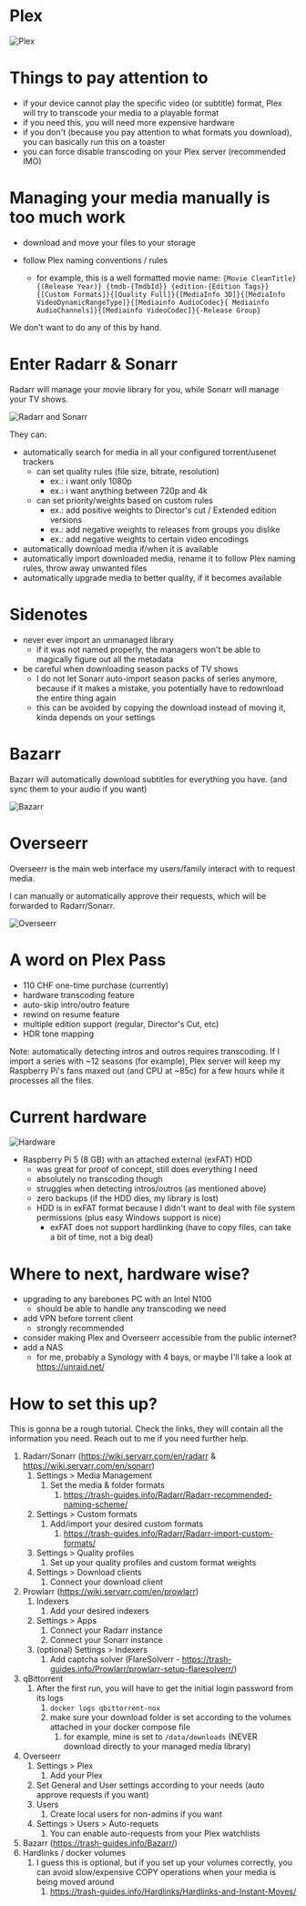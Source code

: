 # Plex

![Plex](docs/images/media-server-Plex.drawio.png)

# Things to pay attention to

- if your device cannot play the specific video (or subtitle) format, Plex will try to transcode your media to a playable format
- if you need this, you will need more expensive hardware
- if you don't (because you pay attention to what formats you download), you can basically run this on a toaster
- you can force disable transcoding on your Plex server (recommended IMO)

# Managing your media manually is too much work

- download and move your files to your storage

- follow Plex naming conventions / rules
	- for example, this is a well formatted movie name: `{Movie CleanTitle} {(Release Year)} {tmdb-{TmdbId}} {edition-{Edition Tags}} {[Custom Formats]}{[Quality Full]}{[MediaInfo 3D]}{[MediaInfo VideoDynamicRangeType]}{[Mediainfo AudioCodec}{ Mediainfo AudioChannels]}{[Mediainfo VideoCodec]}{-Release Group}`

We don't want to do any of this by hand.


# Enter Radarr & Sonarr

Radarr will manage your movie library for you, while Sonarr will manage your TV shows.

![Radarr and Sonarr](docs/images/media-server-Radarr-and-Sonarr.drawio.png)

They can:

- automatically search for media in all your configured torrent/usenet trackers
	- can set quality rules (file size, bitrate, resolution)
		- ex.: i want only 1080p
		- ex.: i want anything between 720p and 4k
	- can set priority/weights based on custom rules
		- ex.: add positive weights to Director's cut / Extended edition versions
		- ex.: add negative weights to releases from groups you dislike
		- ex.: add negative weights to certain video encodings
- automatically download media if/when it is available
- automatically import downloaded media, rename it to follow Plex naming rules, throw away unwanted files
- automatically upgrade media to better quality, if it becomes available


# Sidenotes

- never ever import an unmanaged library
	- if it was not named properly, the managers won't be able to magically figure out all the metadata
- be careful when downloading season packs of TV shows
	- I do not let Sonarr auto-import season packs of series anymore, because if it makes a mistake, you potentially have to redownload the entire thing again
	- this can be avoided by copying the download instead of moving it, kinda depends on your settings


# Bazarr

Bazarr will automatically download subtitles for everything you have. (and sync them to your audio if you want)

![Bazarr](docs/images/media-server-Bazarr.drawio.png)


# Overseerr

Overseerr is the main web interface my users/family interact with to request media.

I can manually or automatically approve their requests, which will be forwarded to Radarr/Sonarr.

![Overseerr](docs/images/media-server-Overseerr.drawio.png)


# A word on Plex Pass

- 110 CHF one-time purchase (currently)
- hardware transcoding feature
- auto-skip intro/outro feature
- rewind on resume feature
- multiple edition support (regular, Director's Cut, etc)
- HDR tone mapping 

Note: automatically detecting intros and outros requires transcoding. If I import a series with ~12 seasons (for example), Plex server will keep my Raspberry Pi's fans maxed out (and CPU at ~85c) for a few hours while it processes all the files.

# Current hardware

![Hardware](docs/images/hardware.png)

- Raspberry Pi 5 (8 GB) with an attached external (exFAT) HDD
	- was great for proof of concept, still does everything I need
	- absolutely no transcoding though
	- struggles when detecting intros/outros (as mentioned above)
	- zero backups (if the HDD dies, my library is lost)
	- HDD is in exFAT format because I didn't want to deal with file system permissions (plus easy Windows support is nice)
		- exFAT does not support hardlinking (have to copy files, can take a bit of time, not a big deal)

# Where to next, hardware wise?

- upgrading to any barebones PC with an Intel N100
	- should be able to handle any transcoding we need
- add VPN before torrent client
	- strongly recommended
- consider making Plex and Overseerr accessible from the public internet?
- add a NAS
	- for me, probably a Synology with 4 bays, or maybe I'll take a look at https://unraid.net/

# How to set this up?

This is gonna be a rough tutorial. Check the links, they will contain all the information you need. Reach out to me if you need further help.

1. Radarr/Sonarr (https://wiki.servarr.com/en/radarr & https://wiki.servarr.com/en/sonarr)
	1. Settings > Media Management
		1. Set the media & folder formats
			1. https://trash-guides.info/Radarr/Radarr-recommended-naming-scheme/
	2. Settings > Custom formats
		1. Add/import your desired custom formats
			1. https://trash-guides.info/Radarr/Radarr-import-custom-formats/
	3. Settings > Quality profiles
		1. Set up your quality profiles and custom format weights
	4. Settings > Download clients
		1. Connect your download client
2. Prowlarr (https://wiki.servarr.com/en/prowlarr)
	1. Indexers
		1. Add your desired indexers
	2. Settings > Apps
		1. Connect your Radarr instance
		2. Connect your Sonarr instance
	3. (optional) Settings > Indexers
		1. Add captcha solver (FlareSolverr - https://trash-guides.info/Prowlarr/prowlarr-setup-flaresolverr/)
3. qBittorrent
	1. After the first run, you will have to get the initial login password from its logs
		1. `docker logs qbittorrent-nox`
		2. make sure your download folder is set according to the volumes attached in your docker compose file
			1. for example, mine is set to `/data/downloads` (NEVER download directly to your managed media library)
4. Overseerr
	1. Settings > Plex
		1. Add your Plex
	2. Set General and User settings according to your needs (auto approve requests if you want)
	3. Users
		1. Create local users for non-admins if you want
	4. Settings > Users > Auto-requets
		1. You can enable auto-requests from your Plex watchlists
5. Bazarr (https://trash-guides.info/Bazarr/)
6. Hardlinks / docker volumes
	1. I guess this is optional, but if you set up your volumes correctly, you can avoid slow/expensive COPY operations when your media is being moved around
		1. https://trash-guides.info/Hardlinks/Hardlinks-and-Instant-Moves/

